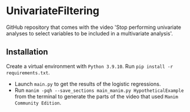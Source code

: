 # UnivariateFiltering
GitHub repository that comes with the video 'Stop performing univariate analyses to select variables to be included in a multivariate analysis'.

## Installation
Create a virtual environment with `Python 3.9.10`. Run `pip install -r requirements.txt`.
- Launch `main.py` to get the results of the logistic regressions.
- Run `manim -pqh --save_sections main_manim.py HypotheticalExample` from the terminal to generate the parts of the video that used `Manim Community Edition`.
